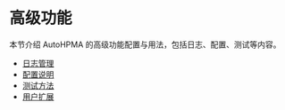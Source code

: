 # 高级功能

本节介绍 AutoHPMA 的高级功能配置与用法，包括日志、配置、测试等内容。

- [日志管理](./logging.md)
- [配置说明](./config.md)
- [测试方法](./testing.md)
- [用户扩展](./user-extend/index.md)

